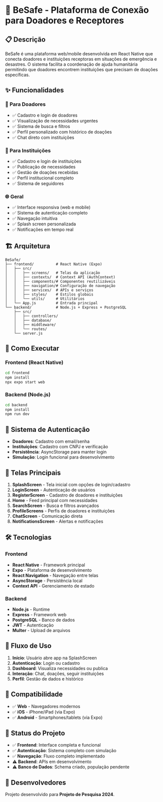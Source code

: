 # 🚨 BeSafe - Plataforma de Conexão para Doadores e Receptores

## 📋 Descrição

BeSafe é uma plataforma web/mobile desenvolvida em React Native que conecta doadores e instituições receptoras em situações de emergência e desastres. O sistema facilita a coordenação de ajuda humanitária permitindo que doadores encontrem instituições que precisam de doações específicas.

## ✨ Funcionalidades

### 🎯 Para Doadores
- ✅ Cadastro e login de doadores
- ✅ Visualização de necessidades urgentes
- ✅ Sistema de busca e filtros
- ✅ Perfil personalizado com histórico de doações
- ✅ Chat direto com instituições

### 🏥 Para Instituições
- ✅ Cadastro e login de instituições
- ✅ Publicação de necessidades
- ✅ Gestão de doações recebidas
- ✅ Perfil institucional completo
- ✅ Sistema de seguidores

### 🌐 Geral
- ✅ Interface responsiva (web e mobile)
- ✅ Sistema de autenticação completo
- ✅ Navegação intuitiva
- ✅ Splash screen personalizada
- ✅ Notificações em tempo real

## 🏗️ Arquitetura

```
BeSafe/
├── frontend/          # React Native (Expo)
│   ├── src/
│   │   ├── screens/   # Telas da aplicação
│   │   ├── contexts/  # Context API (AuthContext)
│   │   ├── components/# Componentes reutilizáveis
│   │   ├── navigation/# Configuração de navegação
│   │   ├── services/  # APIs e serviços
│   │   ├── styles/    # Estilos globais
│   │   └── utils/     # Utilitários
│   └── App.js         # Entrada principal
└── backend/           # Node.js + Express + PostgreSQL
    ├── src/
    │   ├── controllers/
    │   ├── database/
    │   ├── middleware/
    │   └── routes/
    └── server.js
```

## 🚀 Como Executar

### Frontend (React Native)

```bash
cd frontend
npm install
npx expo start web
```

### Backend (Node.js)

```bash
cd backend
npm install
npm run dev
```

## 🔐 Sistema de Autenticação

- **Doadores**: Cadastro com email/senha
- **Instituições**: Cadastro com CNPJ e verificação
- **Persistência**: AsyncStorage para manter login
- **Simulação**: Login funcional para desenvolvimento

## 🎨 Telas Principais

1. **SplashScreen** - Tela inicial com opções de login/cadastro
2. **LoginScreen** - Autenticação de usuários
3. **RegisterScreen** - Cadastro de doadores e instituições
4. **Home** - Feed principal com necessidades
5. **SearchScreen** - Busca e filtros avançados
6. **ProfileScreens** - Perfis de doadores e instituições
7. **ChatScreen** - Comunicação direta
8. **NotificationsScreen** - Alertas e notificações

## 🛠️ Tecnologias

### Frontend
- **React Native** - Framework principal
- **Expo** - Plataforma de desenvolvimento
- **React Navigation** - Navegação entre telas
- **AsyncStorage** - Persistência local
- **Context API** - Gerenciamento de estado

### Backend
- **Node.js** - Runtime
- **Express** - Framework web
- **PostgreSQL** - Banco de dados
- **JWT** - Autenticação
- **Multer** - Upload de arquivos

## 🎯 Fluxo de Uso

1. **Início**: Usuário abre app na SplashScreen
2. **Autenticação**: Login ou cadastro
3. **Dashboard**: Visualiza necessidades ou publica
4. **Interação**: Chat, doações, seguir instituições
5. **Perfil**: Gestão de dados e histórico

## 📱 Compatibilidade

- ✅ **Web** - Navegadores modernos
- ✅ **iOS** - iPhone/iPad (via Expo)
- ✅ **Android** - Smartphones/tablets (via Expo)

## 🚧 Status do Projeto

- ✅ **Frontend**: Interface completa e funcional
- ✅ **Autenticação**: Sistema completo com simulação
- ✅ **Navegação**: Fluxo completo implementado
- ⚠️ **Backend**: APIs em desenvolvimento
- ⚠️ **Banco de Dados**: Schema criado, população pendente

## 👥 Desenvolvedores

Projeto desenvolvido para **Projeto de Pesquisa 2024**.